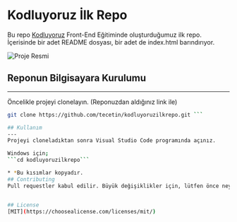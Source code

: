 # Kodluyoruz İlk Repo

Bu repo [Kodluyoruz](https://kodluyoruz.org/) Front-End Eğitiminde oluşturduğumuz ilk repo. İçerisinde bir adet README dosyası, bir adet de index.html barındırıyor.

![Proje Resmi](C:\Users\tugba\OneDrive\Masaüstü\ilkrepo.png)

## Reponun Bilgisayara Kurulumu
---
Öncelikle projeyi clonelayın. (Reponuzdan aldığınız link ile)

```bash
git clone https://github.com/tecetin/kodluyoruzilkrepo.git ```

## Kullanım
---
Projeyi cloneladıktan sonra Visual Studio Code programında açınız.

Windows için;
```cd kodluyoruzilkrepo```

* *Bu kısımlar kopyadır.
## Contributing
Pull requestler kabul edilir. Büyük değişiklikler için, lütfen önce neyi değiştirmek istediğinizi tartışmak için bir konu açınız.


## License
[MIT](https://choosealicense.com/licenses/mit/)